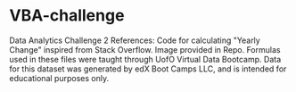 # VBA-challenge
Data Analytics Challenge 2
References:
Code for calculating "Yearly Change" inspired from Stack Overflow. Image provided in Repo.
Formulas used in these files were taught through UofO Virtual Data Bootcamp. Data for this dataset was generated by edX Boot Camps LLC, and is intended for educational purposes only.
